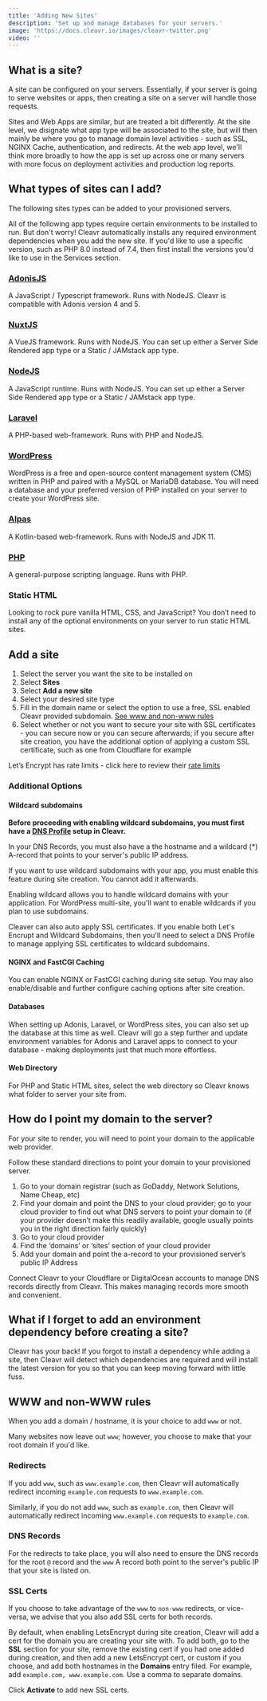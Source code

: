 ```yaml
---
title: 'Adding New Sites'
description: 'Set up and manage databases for your servers.'
image: 'https://docs.cleavr.io/images/cleavr-twitter.png'
video: ''
---
```


## What is a site?
A site can be configured on your servers. Essentially, if your server is going to serve websites or apps, then creating a 
site on a server will handle those requests.

<base-info>
Sites and Web Apps are similar, but are treated a bit differently. At the site level, we disignate what app type will be
associated to the site, but will then mainly be where you go to manage domain level activities - such as SSL, NGINX Cache, authentication, 
and redirects. At the web app level, we'll think more broadly to how the app is set up across one or many servers with more focus on 
deployment activities and production log reports. 
</base-info>
 

## What types of sites can I add?
The following sites types can be added to your provisioned servers.

<base-info>
All of the following app types require certain environments to be installed to run. But don't worry! Cleavr automatically installs
any required environment dependencies when you add the new site. If you'd like to use a specific version, such as PHP 8.0 instead of 7.4, then 
first install the versions you'd like to use in the Services section.
</base-info>

### [AdonisJS](https://adonisjs.com/)
A JavaScript / Typescript framework. Runs with NodeJS. Cleavr is compatible with Adonis version 4 and 5. 

### [NuxtJS](https://nuxtjs.org/)
A VueJS framework. Runs with NodeJS. You can set up either a Server Side Rendered app type or a Static / JAMstack app type. 

### [NodeJS](https://nodejs.org/en/)
A JavaScript runtime. Runs with NodeJS. You can set up either a Server Side Rendered app type or a Static / JAMstack app type.

### [Laravel](https://laravel.com/)
A PHP-based web-framework. Runs with PHP and NodeJS.

### [WordPress](https://wordpress.com/)
WordPress is a free and open-source content management system (CMS) written in PHP and paired with a MySQL or MariaDB database. You will need a database and your preferred version of PHP installed on your server to create your WordPress site.

### [Alpas](https://alpas.dev/)
A Kotlin-based web-framework. Runs with NodeJS and JDK 11. 
 
### [PHP](https://www.php.net/)
A general-purpose scripting language. Runs with PHP. 

### Static HTML
Looking to rock pure vanilla HTML, CSS, and JavaScript? You don’t need to install any of the optional environments on your server to run static HTML sites.  

## Add a site
1. Select the server you want the site to be installed on
2. Select **Sites**
3. Select **Add a new site**
4. Select your desired site type
5. Fill in the domain name or select the option to use a free, SSL enabled Cleavr provided subdomain. [See www and non-www rules](#www-and-non-www-rules)
6. Select whether or not you want to secure your site with SSL certificates - you can secure now or you can secure afterwards; if you secure after site creation, you have the additional option of applying a custom SSL certificate, such as one from Cloudflare for example

<base-alert>
Let’s Encrypt has rate limits - click here to review their <a href="https://letsencrypt.org/docs/rate-limits/" 
class="text-yellow-500 hover:text-yellow-700"
target="_blank">rate limits</a>
</base-alert>

### Additional Options

#### Wildcard subdomains

**Before proceeding with enabling wildcard subdomains, you must first have a [DNS Profile](/providers#dns-profiles) setup in Cleavr.**

In your DNS Records, you must also have a the hostname and a wildcard (*) A-record that points to your server's public IP address. 

If you want to use wildcard subdomains with your app, you must enable this feature during site creation. You cannot add it afterwards. 

Enabling wildcard allows you to handle wildcard domains with your application. For WordPress multi-site, you'll want to enable wildcards if you 
plan to use subdomains. 

Cleaver can also auto apply SSL certificates. If you enable both Let's Encrupt and Wildcard Subdomains, then you'll need to select a DNS Profile
to manage applying SSL certificates to wildcard subdomains. 

#### NGINX and FastCGI Caching
You can enable NGINX or FastCGI caching during site setup. You may also enable/disable and further configure caching options after site creation. 

#### Databases
When setting up Adonis, Laravel, or WordPress sites, you can also set up the database at this time as well. Cleavr will go a step further
and update environment variables for Adonis and Laravel apps to connect to your database - making deployments just that much more effortless. 

#### Web Directory
For PHP and Static HTML sites, select the web directory so Cleavr knows what folder to server your site from. 

## How do I point my domain to the server?
For your site to render, you will need to point your domain to the applicable web provider.  

Follow these standard directions to point your domain to your provisioned server.

1. Go to your domain registrar (such as GoDaddy, Network Solutions, Name Cheap, etc)
2. Find your domain and point the DNS to your cloud provider; go to your cloud provider to find out what DNS servers to point your domain to (if your provider doesn’t make this readily available, google usually points you in the right direction fairly quickly)
3. Go to your cloud provider
4. Find the ‘domains’ or ‘sites’ section of your cloud provider
5. Add your domain and point the a-record to your provisioned server’s public IP Address

<base-info>
Connect Cleavr to your Cloudflare or DigitalOcean accounts to manage DNS records directly from Cleavr. This makes managing records more
smooth and convenient. 
</base-info>


## What if I forget to add an environment dependency before creating a site?
Cleavr has your back! If you forgot to install a dependency while adding a site, then Cleavr will detect which dependencies are required and will install the latest version for you so that you can keep moving forward with little fuss. 

## WWW and non-WWW rules
When you add a domain / hostname, it is your choice to add `www` or not. 

Many websites now leave out `www`; however, you choose to make that your root domain if you'd like. 

### Redirects
If you add  `www`, such as `www.example.com`, then Cleavr will automatically redirect incoming `example.com` requests to `www.example.com`. 

Similarly, if you do not add `www`, such as `example.com`, then Cleavr will automatically redirect incoming `www.example.com` requests to `example.com`.

### DNS Records
For the redirects to take place, you will also need to ensure the DNS records for the root `@` record and the `www` A record both point to the server's public IP that your
site is listed on. 

### SSL Certs
If you choose to take advantage of the `www` to `non-www` redirects, or vice-versa, we advise that you also add SSL certs for both records.

By default, when enabling LetsEncrypt during site creation, Cleavr will add a cert for the domain you are creating your site with. To add both, go to the
**SSL** section for your site, remove the existing cert if you had one added during creation, and then add a new LetsEncrypt cert, or custom if you choose, and
add both hostnames in the **Domains** entry filed. For example, add `example.com, www.example.com`. Use a comma to separate domains.  

Click **Activate** to add new SSL certs. 

